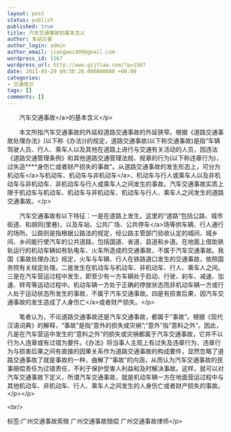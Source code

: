 ```yaml
---
layout: post
status: publish
published: true
title: 汽车交通事故的基本含义
author: 本站记者
author_login: admin
author_email: jiangwei909@gmail.com
wordpress_id: 1567
wordpress_url: http://www.gzjtlaw.com/?p=1567
date: 2011-05-29 09:30:28.000000000 +08:00
categories:
- 交通常识
tags: []
comments: []
---
```

<p><p>　　汽车<a>交通事故<&#47;a>的基本含义<&#47;p><p>　　本文所指汽车交通事故的外延较道路交通事故的外延狭窄。根据《道路交通事故处理办法》(以下称《办法》)的规定，道路交通事故(以下称交通事故)是指&ldquo;车辆驾驶人员、行人、乘车人以及其他在道路上进行与交通有关活动的人员，因违法《道路交通管理条例》和其他道路交通管理法规、规章的行为(以下称违章行为)，过失造****身伤亡或者财产损失的事故&rdquo;。从道路交通事故的发生形态上，可分为<a>机动车<&#47;a>与机动车、机动车与<a>非机动车<&#47;a>、机动车与行人或乘车人以及非机动车与非机动车、非机动车与行人或乘车人之间发生的事故。汽车交通事故实质上限于机动车与机动车、机动车与非机动车、机动车与行人、乘车人之间发生的道路交通事故。<&#47;p><p>　　汽车交通事故有以下特征：一是在道路上发生。这里的&ldquo;道路&rdquo;包括公路、城市街道、和胡同(里巷)，以及车站、公共广场、公共<a>停车<&#47;a>场等供车辆、行人通行的场所。公路则是指根据公路法的规定，经公路主管部门验收认定的城间、城乡间、乡间能行使汽车的公共道路，包括国道、省道、县道和乡道。在地面上借助铁轨运行的机动车辆如有轨电车、火车所造成的交通事故，不属于汽车交通事故。我国《事故处理办法》规定，火车与车辆、行人在铁路道口发生的交通事故，依照国务院有关规定处理。二是发生在机动车与机动车、非机动车、行人、乘车人之间。三是在汽车营运过程中发生，即至少有一方车辆处于启动、行驶、刹车、减速、加速、转弯等运动过程中。机动车辆一方处于正确的停放状态而非机动车辆一方或行人处于运动状态所发生的事故，不属于汽车交通事故。四是有损害后果，因汽车交通事故的发生造成了<a>人身伤亡<&#47;a>或者财产损失。<&#47;p><p>　　笔者认为，不论道路交通事故还是汽车交通事故，都属于&ldquo;事故&rdquo;。根据《现代汉语词典》的解释，&ldquo;事故&rdquo;是指&ldquo;意外的损失或灾祸&rdquo;;&ldquo;意外&rdquo;指&ldquo;意料之外&rdquo;。因此，凡是在汽车营运中发生的&ldquo;意料之外&rdquo;的损失或灾祸都属于汽车交通事故，它并不以行为人违章或有过错为要件。《办法》将当事人主观上有过失及违章行为、违章行为与损害后果之间有直接的因果关系作为道路交通事故的构成要件，显然忽略了道路交通事故了就是事故的一种，曲解了&ldquo;事故&rdquo;的内涵，从而认为汽车交通事故的民事赔偿责任为过错责任，不利于保护受害人利益和及时解决事故。这样，就可以对汽车交通事故下定义，所谓汽车交通事故，就是机动车辆一方在地面营运过程中与其他机动车、非机动车、行人、乘车人之间发生的人身伤亡或者财产损失的事故。<&#47;p><&#47;p><br&#47;><p>标签:广州交通事故索赔 广州交通事故赔偿 广州交通事故律师<&#47;p>
